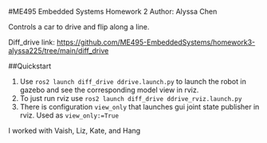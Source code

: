 #ME495 Embedded Systems Homework 2
Author: Alyssa Chen

Controls a car to drive and flip along a line.


Diff_drive link: 
https://github.com/ME495-EmbeddedSystems/homework3-alyssa225/tree/main/diff_drive

##Quickstart
1. Use `ros2 launch diff_drive ddrive.launch.py` to launch the robot in gazebo and see the corresponding model view in rviz.
2. To just run rviz use `ros2 launch diff_drive ddrive_rviz.launch.py`
3. There is configuration `view_only` that launches gui joint state publisher in rviz. Used as `view_only:=True`

I worked with Vaish, Liz, Kate, and Hang 


